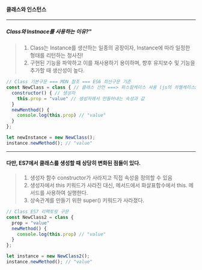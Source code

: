 #### 클래스와 인스턴스

---

##### Class와 Instnace를 사용하는 이유?"

> 1. Class는 Instance를 생산하는 일종의 공장이자, Instance에 따라 일정한 형태를 리턴하는 청사진!
> 2. 구현된 기능을 파악하고 이를 재사용하기 용이하며, 향후 유지보수 및 기능을 추가할 때 생산성이 높다.

```javascript
// Class 기본구문 === MDN 참조 === ES6 최신구문 기준
const NewClass = class { // 클래스 선언 ===> 파스칼케이스 사용 (js의 카멜케이스x)
  constructor() { // 생성자
    this.prop = "value" // 생성자에서 만들어내는 속성과 값
  }
  newMenthod() {
    console.log(this.prop) // "value"
  }
};

let newInstance = new NewClass();
instance.newMethod(); // "value"
```

---

#### 다만, ES7에서 클래스를 생성할 때 상당히 변화된 점들이 있다.
> 1. 생성자 함수 constructor가 사라지고 직접 속성을 정의할 수 있음
> 2. 생성자에서 this 키워드가 사라진 대신, 메서드에서 화살표함수에서 this. 메서드를 사용하여 실행한다.
> 3. 상속관계를 만들기 위한 super() 키워드가 사라졌다.

```javascript
// Class ES7 리팩토링 구문
const NewClass2 = class {
  prop = "value"
  newMethod() {
    console.log(this.prop) // "value"
  }
};

let instance = new NewClass2();
instance.newMethod(); // "value"
```